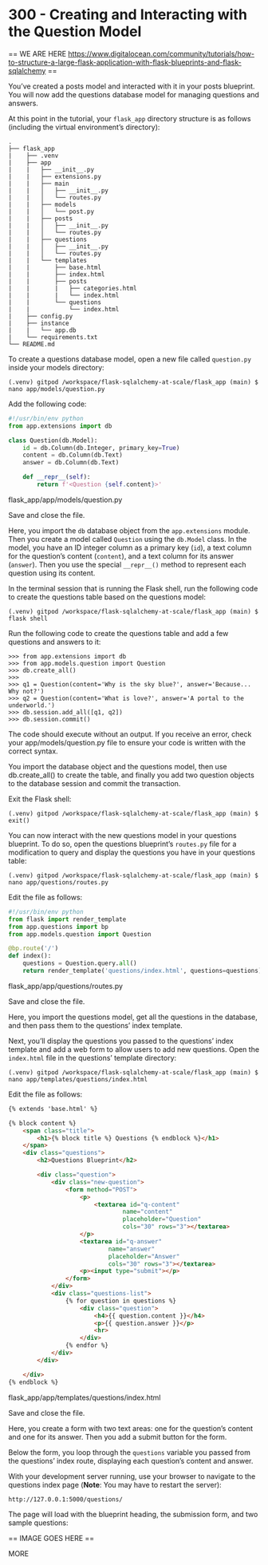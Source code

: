 # 300 - Creating and Interacting with the Question Model

== WE ARE HERE https://www.digitalocean.com/community/tutorials/how-to-structure-a-large-flask-application-with-flask-blueprints-and-flask-sqlalchemy ==

You’ve created a posts model and interacted with it in your posts blueprint. You will now add the questions database model for managing questions and answers.

At this point in the tutorial, your ```flask_app``` directory structure is as follows (including the virtual environment’s directory):

```
.
├── flask_app
|    ├── .venv
|    ├── app
|    |   ├── __init__.py
|    |   ├── extensions.py
|    |   ├── main
|    |   │   ├── __init__.py
|    |   │   └── routes.py
|    |   ├── models
|    |   │   └── post.py
|    |   ├── posts
|    |   │   ├── __init__.py
|    |   │   └── routes.py
|    |   ├── questions
|    |   │   ├── __init__.py
|    |   │   └── routes.py
|    |   └── templates
|    |       ├── base.html
|    |       ├── index.html
|    |       ├── posts
|    |       |   ├── categories.html
|    |       |   └── index.html
|    |       └── questions
|    |           └── index.html
|    ├── config.py
|    ├── instance
|    |   └── app.db
|    └── requirements.txt
└── README.md
```

To create a questions database model, open a new file called ```question.py``` inside your models directory:

```
(.venv) gitpod /workspace/flask-sqlalchemy-at-scale/flask_app (main) $ nano app/models/question.py
```

Add the following code:

```python title="question.py"
#!/usr/bin/env python
from app.extensions import db

class Question(db.Model):
    id = db.Column(db.Integer, primary_key=True)
    content = db.Column(db.Text)
    answer = db.Column(db.Text)

    def __repr__(self):
        return f'<Question {self.content}>'
```
flask_app/app/models/question.py

Save and close the file.

Here, you import the ```db``` database object from the ```app.extensions``` module. Then you create a model called ```Question``` using the ```db.Model``` class. In the model, you have an ID integer column as a primary key (```id```), a text column for the question’s content (```content```), and a text column for its answer (```answer```). Then you use the special ```__repr__()``` method to represent each question using its content.

In the terminal session that is running the Flask shell, run the following code to create the questions table based on the questions model:

```
(.venv) gitpod /workspace/flask-sqlalchemy-at-scale/flask_app (main) $ flask shell
```

Run the following code to create the questions table and add a few questions and answers to it:

```
>>> from app.extensions import db
>>> from app.models.question import Question
>>> db.create_all()
>>>
>>> q1 = Question(content='Why is the sky blue?', answer='Because... Why not?')
>>> q2 = Question(content='What is love?', answer='A portal to the underworld.')
>>> db.session.add_all([q1, q2])
>>> db.session.commit()
```

The code should execute without an output. If you receive an error, check your app/models/question.py file to ensure your code is written with the correct syntax.

You import the database object and the questions model, then use db.create_all() to create the table, and finally you add two question objects to the database session and commit the transaction.

Exit the Flask shell:

```
(.venv) gitpod /workspace/flask-sqlalchemy-at-scale/flask_app (main) $ exit()
```

You can now interact with the new questions model in your questions blueprint. To do so, open the questions blueprint’s ```routes.py``` file for a modification to query and display the questions you have in your questions table:

```
(.venv) gitpod /workspace/flask-sqlalchemy-at-scale/flask_app (main) $ nano app/questions/routes.py
```

Edit the file as follows:

```python title="routes.py"
#!/usr/bin/env python
from flask import render_template
from app.questions import bp
from app.models.question import Question

@bp.route('/')
def index():
    questions = Question.query.all()
    return render_template('questions/index.html', questions=questions)
```
flask_app/app/questions/routes.py

Save and close the file.

Here, you import the questions model, get all the questions in the database, and then pass them to the questions’ index template.

Next, you’ll display the questions you passed to the questions’ index template and add a web form to allow users to add new questions. Open the ```index.html``` file in the questions’ template directory:

```
(.venv) gitpod /workspace/flask-sqlalchemy-at-scale/flask_app (main) $ nano app/templates/questions/index.html
```

Edit the file as follows:

```html title="index.html"
{% extends 'base.html' %}

{% block content %}
    <span class="title">
        <h1>{% block title %} Questions {% endblock %}</h1>
    </span>
    <div class="questions">
        <h2>Questions Blueprint</h2>

        <div class="question">
            <div class="new-question">
                <form method="POST">
                    <p>
                        <textarea id="q-content"
                                name="content"
                                placeholder="Question"
                                cols="30" rows="3"></textarea>
                    </p>
                    <textarea id="q-answer"
                            name="answer"
                            placeholder="Answer"
                            cols="30" rows="3"></textarea>
                    <p><input type="submit"></p>
                </form>
            </div>
            <div class="questions-list">
                {% for question in questions %}
                    <div class="question">
                        <h4>{{ question.content }}</h4>
                        <p>{{ question.answer }}</p>
                        <hr>
                    </div>
                {% endfor %}
            </div>
        </div>

    </div>
{% endblock %}
```
flask_app/app/templates/questions/index.html

Save and close the file.

Here, you create a form with two text areas: one for the question’s content and one for its answer. Then you add a submit button for the form.

Below the form, you loop through the ```questions``` variable you passed from the questions’ index route, displaying each question’s content and answer.

With your development server running, use your browser to navigate to the questions index page (**Note**: You may have to restart the server):

```
http://127.0.0.1:5000/questions/
```

The page will load with the blueprint heading, the submission form, and two sample questions:

== IMAGE GOES HERE ==



MORE
